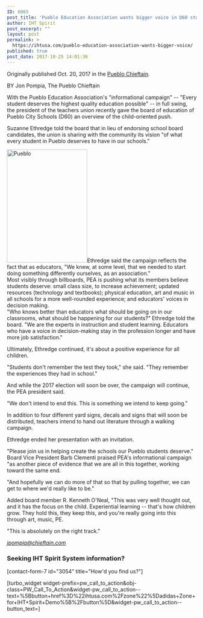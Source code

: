 ```yaml
---
ID: 6065
post_title: 'Pueblo Education Association wants bigger voice in D60 students&#8217; education'
author: IHT Spirit
post_excerpt: ""
layout: post
permalink: >
  https://ihtusa.com/pueblo-education-association-wants-bigger-voice/
published: true
post_date: 2017-10-25 14:01:36
---
```

Originally published Oct. 20, 2017 in the <a href="http://www.chieftain.com/news/education/pueblo-education-association-wants-bigger-voice-in-d-students-education/article_7f0f0a96-1d6d-5117-8885-24adcc0f28e5.html" target="_blank" rel="nofollow noopener">Pueblo Chieftain</a>.

BY Jon Pompia, The Pueblo Chieftain

With the Pueblo Education Association's "informational campaign" -- "Every student deserves the highest quality education possible" -- in full swing, the president of the teachers union recently gave the board of education of Pueblo City Schools (D60) an overview of the child-oriented push.

Suzanne Ethredge told the board that in lieu of endorsing school board candidates, the union is sharing with the community its vision "of what every student in Pueblo deserves to have in our schools."

<!--more--><a href="https://ihtusa.com/wp-content/uploads/2017/10/588fcca7bddcb.image_.jpg"><img class="alignleft size-medium wp-image-6066" src="https://ihtusa.com/wp-content/uploads/2017/10/588fcca7bddcb.image_-213x300.jpg" alt="Pueblo" width="213" height="300" /></a>Ethredge said the campaign reflects the fact that as educators, "We knew, at some level, that we needed to start doing something differently ourselves, as an association."
<div id="tncms-region-article_instory_top" class="tncms-region hidden-print">
<div id="tncms-block-1359718" class="tncms-block hidden-xs">
<div class="tnt-ads-container text-center ">
<div id="ad-1359718" class="tnt-ads dfp-ad dfp-rendered dfp-creative-null dfp-line-item-null" data-refreshable="true" data-dfp-adunit="/37447419/PC_ROS_In-Story_300x250" data-dfp-size="[300,250]" data-google-query-id="CODH4_eQmaSvGxUAxhUYHa5VAAA">
<div id="google_ads_iframe_/37447419/PC_ROS_In-Story_300x250_0__container__">Most visibly through billboards, PEA is pushing what its members believe students deserve: small class size, to increase achievement; updated resources (technology and textbooks); physical education, art and music in all schools for a more well-rounded experience; and educators' voices in decision making.</div>
</div>
</div>
</div>
</div>
"Who knows better than educators what should be going on in our classrooms, what should be happening for our students?" Ethredge told the board. "We are the experts in instruction and student learning. Educators who have a voice in decision-making stay in the profession longer and have more job satisfaction."

Ultimately, Ethredge continued, it's about a positive experience for all children.

"Students don't remember the test they took," she said. "They remember the experiences they had in school."

And while the 2017 election will soon be over, the campaign will continue, the PEA president said.

"We don't intend to end this. This is something we intend to keep going."

In addition to four different yard signs, decals and signs that will soon be distributed, teachers intend to hand out literature through a walking campaign.

Ethredge ended her presentation with an invitation.
<div data-refreshable="true" data-region="fixed-big-ad-middle-asset">"Please join us in helping create the schools our Pueblo students deserve."</div>
Board Vice President Barb Clementi praised PEA's informational campaign "as another piece of evidence that we are all in this together, working toward the same end.

"And hopefully we can do more of that so that by pulling together, we can get to where we'd really like to be."

Added board member R. Kenneth O'Neal, "This was very well thought out, and it has the focus on the child. Experiential learning -- that's how children grow. They hold this, they keep this, and you're really going into this through art, music, PE.

"This is absolutely on the right track."

<em><a href="mailto:jpompia@chieftain.com" target="_blank" rel="nofollow noopener">jpompia@chieftain.com</a></em>
<div data-refreshable="true" data-region="fixed-big-ad-bottom-asset">
<h3 class="article-newsletter-signup">Seeking IHT Spirit System information?</h3>
<p class="article-newsletter-signup">[contact-form-7 id="3054" title="How'd you find us?"]</p>
[turbo_widget widget-prefix=pw_call_to_action&obj-class=PW_Call_To_Action&widget-pw_call_to_action--text=%5Bbutton+href%3D%22ihtusa.com%2Fzone%22%5Dadidas+Zone+for+IHT+Spirit+Demo%5B%2Fbutton%5D&widget-pw_call_to_action--button_text=]

</div>
<div id="tncms-region-article_instory_bottom" class="tncms-region hidden-print"></div>